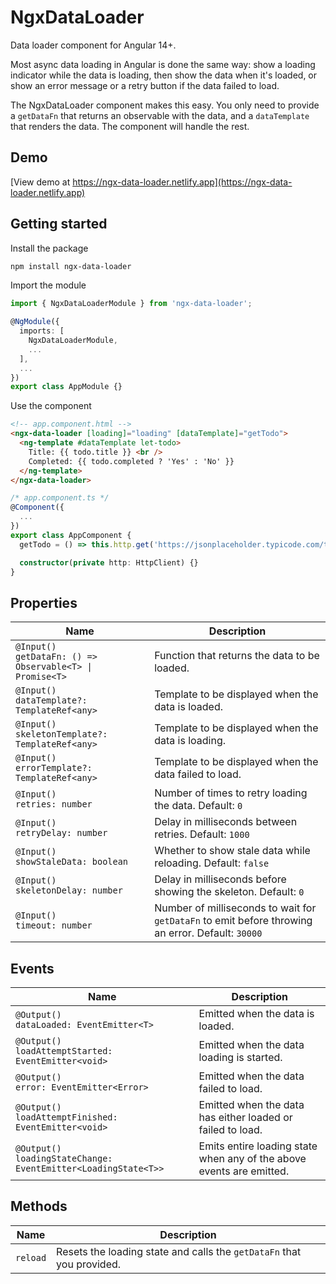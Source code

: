 # NgxDataLoader

Data loader component for Angular 14+.

Most async data loading in Angular is done the same way: show a loading indicator while the data is loading, then show the data when it's loaded, or show an error message or a retry button if the data failed to load.

The NgxDataLoader component makes this easy. You only need to provide a `getDataFn` that returns an observable with the data, and a `dataTemplate` that renders the data.
The component will handle the rest.

## Demo

[View demo at https://ngx-data-loader.netlify.app](https://ngx-data-loader.netlify.app)

## Getting started

Install the package

```bash
npm install ngx-data-loader
```

Import the module

```typescript
import { NgxDataLoaderModule } from 'ngx-data-loader';

@NgModule({
  imports: [
    NgxDataLoaderModule,
    ...
  ],
  ...
})
export class AppModule {}
```

Use the component

```html
<!-- app.component.html -->
<ngx-data-loader [loading]="loading" [dataTemplate]="getTodo">
  <ng-template #dataTemplate let-todo>
    Title: {{ todo.title }} <br />
    Completed: {{ todo.completed ? 'Yes' : 'No' }}
  </ng-template>
</ngx-data-loader>
```

```typescript
/* app.component.ts */
@Component({
  ...
})
export class AppComponent {
  getTodo = () => this.http.get('https://jsonplaceholder.typicode.com/todos/1');

  constructor(private http: HttpClient) {}
}
```

## Properties

| Name                                                           | Description                                                                                       |
| -------------------------------------------------------------- | ------------------------------------------------------------------------------------------------- |
| `@Input()`<br />`getDataFn: () => Observable<T> \| Promise<T>` | Function that returns the data to be loaded.                                                      |
| `@Input()`<br />`dataTemplate?: TemplateRef<any>`              | Template to be displayed when the data is loaded.                                                 |
| `@Input()`<br />`skeletonTemplate?: TemplateRef<any>`          | Template to be displayed when the data is loading.                                                |
| `@Input()`<br />`errorTemplate?: TemplateRef<any>`             | Template to be displayed when the data failed to load.                                            |
| `@Input()`<br />`retries: number`                              | Number of times to retry loading the data. Default: `0`                                           |
| `@Input()`<br />`retryDelay: number`                           | Delay in milliseconds between retries. Default: `1000`                                            |
| `@Input()`<br />`showStaleData: boolean`                       | Whether to show stale data while reloading. Default: `false`                                      |
| `@Input()`<br />`skeletonDelay: number`                        | Delay in milliseconds before showing the skeleton. Default: `0`                                   |
| `@Input()`<br />`timeout: number`                              | Number of milliseconds to wait for `getDataFn` to emit before throwing an error. Default: `30000` |

## Events

| Name                                                                 | Description                                                          |
| -------------------------------------------------------------------- | -------------------------------------------------------------------- |
| `@Output()`<br />`dataLoaded: EventEmitter<T>`                       | Emitted when the data is loaded.                                     |
| `@Output()`<br />`loadAttemptStarted: EventEmitter<void>`            | Emitted when the data loading is started.                            |
| `@Output()`<br />`error: EventEmitter<Error>`                        | Emitted when the data failed to load.                                |
| `@Output()`<br />`loadAttemptFinished: EventEmitter<void>`           | Emitted when the data has either loaded or failed to load.           |
| `@Output()`<br />`loadingStateChange: EventEmitter<LoadingState<T>>` | Emits entire loading state when any of the above events are emitted. |

## Methods

| Name     | Description                                                           |
| -------- | --------------------------------------------------------------------- |
| `reload` | Resets the loading state and calls the `getDataFn` that you provided. |

